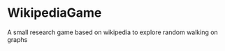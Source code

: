 WikipediaGame
=============

A small research game based on wikipedia to explore random walking on graphs